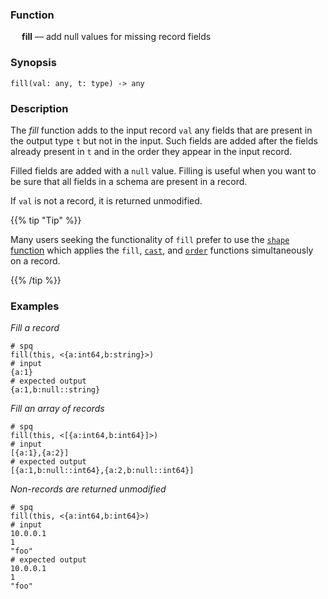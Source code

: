 ### Function

&emsp; **fill** &mdash; add null values for missing record fields

### Synopsis

```
fill(val: any, t: type) -> any
```

### Description

The _fill_ function adds to the input record `val` any fields that are
present in the output type `t` but not in the input.  Such fields are added
after the fields already present in `t` and in the order they appear in the
input record.

Filled fields are added with a `null` value.  Filling is useful when
you want to be sure that all fields in a schema are present in a record.

If `val` is not a record, it is returned unmodified.

{{% tip "Tip" %}}

Many users seeking the functionality of `fill` prefer to use the
[`shape` function](./shape.md) which applies the `fill`, [`cast`](./cast.md),
and [`order`](./order.md) functions simultaneously on a record.

{{% /tip %}}

### Examples

_Fill a record_
```mdtest-spq
# spq
fill(this, <{a:int64,b:string}>)
# input
{a:1}
# expected output
{a:1,b:null::string}
```

_Fill an array of records_
```mdtest-spq {data-layout="stacked"}
# spq
fill(this, <[{a:int64,b:int64}]>)
# input
[{a:1},{a:2}]
# expected output
[{a:1,b:null::int64},{a:2,b:null::int64}]
```

_Non-records are returned unmodified_
```mdtest-spq
# spq
fill(this, <{a:int64,b:int64}>)
# input
10.0.0.1
1
"foo"
# expected output
10.0.0.1
1
"foo"
```
